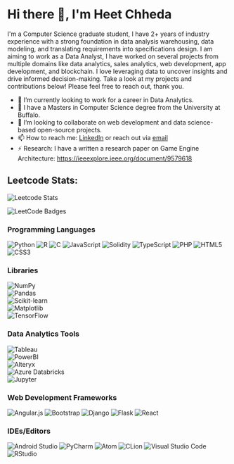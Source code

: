 # Hi there 👋, I'm Heet Chheda

I'm a Computer Science graduate student, I have 2+ years of industry experience with a strong foundation in data analysis warehousing, data modeling, and translating requirements into specifications design. I am aiming to work as a Data Analyst, I have worked on several projects from multiple domains like data analytics, sales analytics, web development, app development, and blockchain. I love leveraging data to uncover insights and drive informed decision-making. Take a look at my projects and contributions below! Please feel free to reach out, thank you.

- 🔭 I’m currently looking to work for a career in Data Analytics.
- 🌱 I have a Masters in Computer Science degree from the University at Buffalo.
- 👯 I’m looking to collaborate on web development and data science-based open-source projects.
- 📫 How to reach me: [LinkedIn](https://www.linkedin.com/in/heetchheda) or reach out via [email](mailto:heetjati@buffalo.edu)
- ⚡ Research: I have a written a research paper on Game Engine Architecture: https://ieeexplore.ieee.org/document/9579618

## Leetcode Stats: 

![Leetcode Stats](https://leetcard.jacoblin.cool/leetcodehemi/?ext=heatmap)  

<img src="https://leetcode-badge-showcase.vercel.app/api?username=leetcodehemi&theme=dark" alt="LeetCode Badges"/>

### Programming Languages

![Python](https://img.shields.io/badge/python-3670A0?style=for-the-badge&logo=python&logoColor=ffdd54)
![R](https://img.shields.io/badge/r-%23276DC3.svg?style=for-the-badge&logo=r&logoColor=white)
![C](https://img.shields.io/badge/c-%2300599C.svg?style=for-the-badge&logo=c&logoColor=white)
![JavaScript](https://img.shields.io/badge/javascript-%23323330.svg?style=for-the-badge&logo=javascript&logoColor=%23F7DF1E)
![Solidity](https://img.shields.io/badge/Solidity-%23363636.svg?style=for-the-badge&logo=solidity&logoColor=white)
![TypeScript](https://img.shields.io/badge/typescript-%23007ACC.svg?style=for-the-badge&logo=typescript&logoColor=white)
![PHP](https://img.shields.io/badge/php-%23777BB4.svg?style=for-the-badge&logo=php&logoColor=white)
![HTML5](https://img.shields.io/badge/html5-%23E34F26.svg?style=for-the-badge&logo=html5&logoColor=white)
![CSS3](https://img.shields.io/badge/css3-%231572B6.svg?style=for-the-badge&logo=css3&logoColor=white) 

### Libraries

![NumPy](https://img.shields.io/badge/NumPy-Advanced-brightgreen)
\
![Pandas](https://img.shields.io/badge/Pandas-Advanced-brightgreen)
\
![Scikit-learn](https://img.shields.io/badge/Scikit--learn-Intermediate-blue)
\
![Matplotlib](https://img.shields.io/badge/Matplotlib-Intermediate-blue)
\
![TensorFlow](https://img.shields.io/badge/TensorFlow-Basic-lightgrey)

### Data Analytics Tools

![Tableau](https://img.shields.io/badge/Tableau-Advanced-brightgreen)
\
![PowerBI](https://img.shields.io/badge/PowerBI-Intermediate-blue)
\
![Alteryx](https://img.shields.io/badge/Alteryx-Basic-lightgrey)
\
![Azure Databricks](https://img.shields.io/badge/Azure_Databricks-Basic-lightgrey)
\
![Jupyter](https://img.shields.io/badge/Jupyter-Intermediate-blue)

### Web Development Frameworks

![Angular.js](https://img.shields.io/badge/angular.js-%23E23237.svg?style=for-the-badge&logo=angularjs&logoColor=white)
![Bootstrap](https://img.shields.io/badge/bootstrap-%238511FA.svg?style=for-the-badge&logo=bootstrap&logoColor=white)
![Django](https://img.shields.io/badge/django-%23092E20.svg?style=for-the-badge&logo=django&logoColor=white)
![Flask](https://img.shields.io/badge/flask-%23000.svg?style=for-the-badge&logo=flask&logoColor=white)
![React](https://img.shields.io/badge/react-%2320232a.svg?style=for-the-badge&logo=react&logoColor=%2361DAFB)

### IDEs/Editors

![Android Studio](https://img.shields.io/badge/Android%20Studio-3DDC84.svg?style=for-the-badge&logo=android-studio&logoColor=white)
![PyCharm](https://img.shields.io/badge/pycharm-143?style=for-the-badge&logo=pycharm&logoColor=black&color=black&labelColor=green)
![Atom](https://img.shields.io/badge/Atom-%2366595C.svg?style=for-the-badge&logo=atom&logoColor=white)
![CLion](https://img.shields.io/badge/CLion-black?style=for-the-badge&logo=clion&logoColor=white)
![Visual Studio Code](https://img.shields.io/badge/Visual%20Studio%20Code-0078d7.svg?style=for-the-badge&logo=visual-studio-code&logoColor=white)
![RStudio](https://img.shields.io/badge/RStudio-4285F4?style=for-the-badge&logo=rstudio&logoColor=white)



